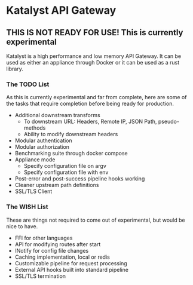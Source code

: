# Katalyst API Gateway

## THIS IS NOT READY FOR USE! This is currently experimental

Katalyst is a high performance and low memory API Gateway. It can be used as either an
appliance through Docker or it can be used as a rust library.

### The TODO List

As this is currently experimental and far from complete, here are some of the tasks that
require completion before being ready for production.

- Additional downstream transforms
    - To downstream URL: Headers, Remote IP, JSON Path, pseudo-methods
    - Ability to modify downstream headers
- Modular authentication
- Modular authorization
- Benchmarking suite through docker compose
- Appliance mode
    - Specify configuration file on argv
    - Specify configuration file with env
- Post-error and post-success pipeline hooks working
- Cleaner upstream path definitions
- SSL/TLS Client

### The WISH List

These are things not required to come out of experimental, but would be nice to have.

- FFI for other languages
- API for modifying routes after start
- INotify for config file changes
- Caching implementation, local or redis
- Customizable pipeline for request processing
- External API hooks built into standard pipeline
- SSL/TLS termination